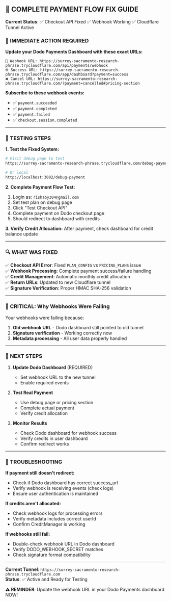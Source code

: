 ## 🚀 COMPLETE PAYMENT FLOW FIX GUIDE

**Current Status**: ✅ Checkout API Fixed ✅ Webhook Working ✅ Cloudflare Tunnel Active

### 🎯 IMMEDIATE ACTION REQUIRED

**Update your Dodo Payments Dashboard with these exact URLs:**

```
🔗 Webhook URL: https://surrey-sacramento-research-phrase.trycloudflare.com/api/payments/webhook
🌐 Success URL: https://surrey-sacramento-research-phrase.trycloudflare.com/app/dashboard?payment=success  
❌ Cancel URL: https://surrey-sacramento-research-phrase.trycloudflare.com/?payment=cancelled#pricing-section
```

**Subscribe to these webhook events:**
- ✅ `payment.succeeded`
- ✅ `payment.completed` 
- ✅ `payment.failed`
- ✅ `checkout.session.completed`

---

### 🧪 TESTING STEPS

**1. Test the Fixed System:**
```bash
# Visit debug page to test
https://surrey-sacramento-research-phrase.trycloudflare.com/debug-payment

# Or local
http://localhost:3002/debug-payment
```

**2. Complete Payment Flow Test:**
1. Login as: `rishaby304@gmail.com`
2. Set test plan on debug page
3. Click "Test Checkout API" 
4. Complete payment on Dodo checkout page
5. Should redirect to dashboard with credits

**3. Verify Credit Allocation:**
After payment, check dashboard for credit balance update

---

### 🔍 WHAT WAS FIXED

✅ **Checkout API Error**: Fixed `PLAN_CONFIG` vs `PRICING_PLANS` issue  
✅ **Webhook Processing**: Complete payment success/failure handling  
✅ **Credit Management**: Automatic monthly credit allocation  
✅ **Return URLs**: Updated to new Cloudflare tunnel  
✅ **Signature Verification**: Proper HMAC SHA-256 validation  

---

### 🚨 CRITICAL: Why Webhooks Were Failing

Your webhooks were failing because:
1. **Old webhook URL** - Dodo dashboard still pointed to old tunnel
2. **Signature verification** - Working correctly now
3. **Metadata processing** - All user data properly handled

---

### 🎯 NEXT STEPS

1. **Update Dodo Dashboard** (REQUIRED)
   - Set webhook URL to the new tunnel
   - Enable required events

2. **Test Real Payment**
   - Use debug page or pricing section
   - Complete actual payment
   - Verify credit allocation

3. **Monitor Results**
   - Check Dodo dashboard for webhook success
   - Verify credits in user dashboard
   - Confirm redirect works

---

### 🔧 TROUBLESHOOTING

**If payment still doesn't redirect:**
- Check if Dodo dashboard has correct success_url
- Verify webhook is receiving events (check logs)
- Ensure user authentication is maintained

**If credits aren't allocated:**
- Check webhook logs for processing errors
- Verify metadata includes correct userId
- Confirm CreditManager is working

**If webhooks still fail:**
- Double-check webhook URL in Dodo dashboard
- Verify DODO_WEBHOOK_SECRET matches
- Check signature format compatibility

---

**Current Tunnel**: `https://surrey-sacramento-research-phrase.trycloudflare.com`  
**Status**: ✅ Active and Ready for Testing

**⚠️ REMINDER**: Update the webhook URL in your Dodo Payments dashboard NOW!